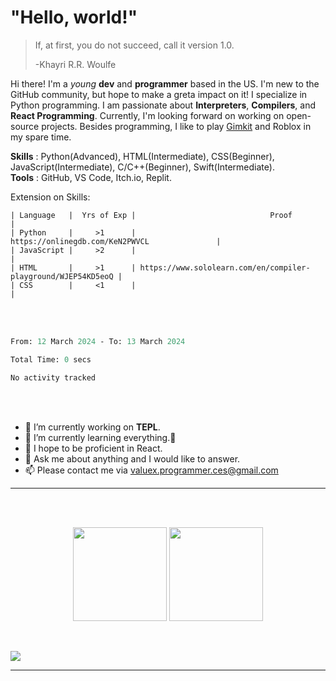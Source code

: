# "Hello, world!"

> If, at first, you do not succeed, call it version 1.0. 
>
> -Khayri R.R. Woulfe

Hi there! I'm a *young* **dev** and **programmer** based in the US. I'm new to the GitHub community, but hope to make a greta impact on it! I specialize in Python programming. I am passionate about **Interpreters**, **Compilers**, and **React Programming**. Currently, I'm looking forward on working on open-source projects. Besides programming, I like to play [Gimkit](https://www.gimkit.com/) and Roblox in my spare time. 

**Skills** : Python(Advanced), HTML(Intermediate), CSS(Beginner), JavaScript(Intermediate), C/C++(Beginner), Swift(Intermediate). <br>
**Tools** : GitHub, VS Code, Itch.io, Replit.  

Extension on Skills: <br>
```
| Language   |  Yrs of Exp |                              Proof                            | 
| Python     |     >1      |                 https://onlinegdb.com/KeN2PWVCL               | 
| JavaScript |     >2      |                                                               | 
| HTML       |     >1      | https://www.sololearn.com/en/compiler-playground/WJEP54KD5eoQ | 
| CSS        |     <1      |                                                               | 
```
<br>
<br>
<!--START_SECTION:waka-->

```ocaml
From: 12 March 2024 - To: 13 March 2024

Total Time: 0 secs

No activity tracked
```

<!--END_SECTION:waka-->
<br>
<br>

* 🔭 I’m currently working on **TEPL**.
* 🌱 I’m currently learning everything.🤣
* 🤔 I hope to be proficient in React. 
* 💬 Ask me about anything and I would like to answer.
* 📫 Please contact me via valuex.programmer.ces@gmail.com

-----


 <br>
 <br>
 <p align="center">
  <img height="150" src="https://github-readme-stats.vercel.app/api/top-langs/?username=TENTHER101&layout=compact&hide=html&theme=dracula"/>
 
  
  <img height="150" src="https://github-readme-stats.vercel.app/api?username=TENTHER101&count_private=true&show_icons=true&theme=dracula&include_all_commits=true"/>
  </P><br>
  
  <a href="https://wakatime.com"><img src="https://wakatime.com/share/@018e3363-d9d8-470f-9061-732c274749e8/deb7683f-9612-426f-aafc-dd6fed80cd22.png" /></a>
 
 
----------------

